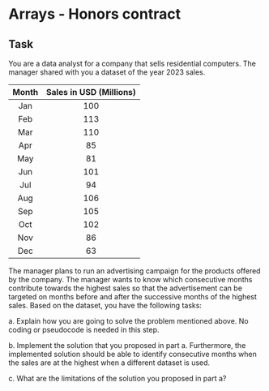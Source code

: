 # Arrays - Honors contract

## Task
You are a data analyst for a company that sells residential computers. The manager shared with you a dataset of the year 2023 sales.

| __Month__ | __Sales in USD (Millions)__ |
| :-------: | :------------:|
| Jan | 100|
| Feb | 113 |
| Mar | 110 |
| Apr | 85 |
| May | 81 |
| Jun | 101 |
| Jul | 94 |
| Aug | 106 |
| Sep | 105|
| Oct | 102 |
| Nov | 86 |
| Dec | 63 |

The manager plans to run an advertising campaign for the products offered by the company. The manager wants to know which consecutive months contribute towards the highest sales so that the advertisement can be targeted on months before and after the successive months of the highest sales. Based on the dataset, you have the following tasks:

a. Explain how you are going to solve the problem mentioned above. No coding or pseudocode is needed in this step.  

b. Implement the solution that you proposed in part a. Furthermore, the implemented solution should be able to identify consecutive months when the sales are at the highest when a different dataset is used.    

c. What are the limitations of the solution you proposed in part a?  
